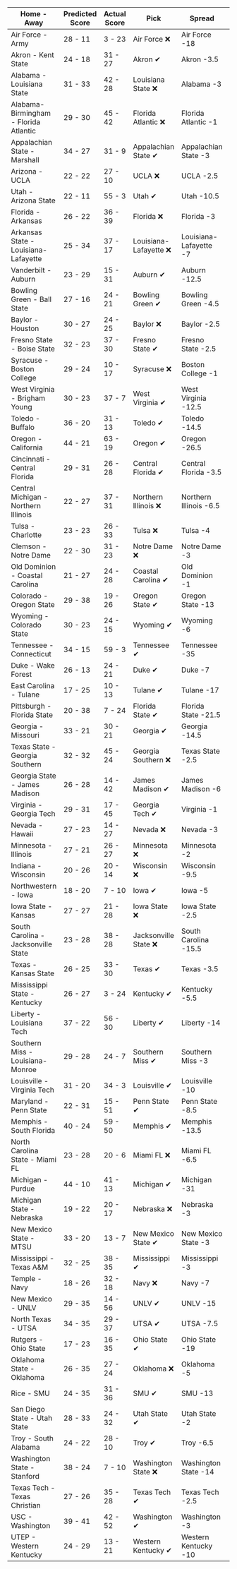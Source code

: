 Home - Away | Predicted Score | Actual Score | Pick | Spread | ATS Pick | O/U | O/U Pick
--- | --- | --- | --- | --- | --- | --- | ---
Air Force - Army | 28 - 11 | 3 - 23 | Air Force ❌ | Air Force -18 | Army ✔ | 32 | Over ❌
Akron - Kent State | 24 - 18 | 31 - 27 | Akron ✔ | Akron -3.5 | Akron ✔ | 39 | Over ✔
Alabama - Louisiana State | 31 - 33 | 42 - 28 | Louisiana State ❌ | Alabama -3 | Louisiana State ❌ | 60.5 | Over ✔
Alabama-Birmingham - Florida Atlantic | 29 - 30 | 45 - 42 | Florida Atlantic ❌ | Florida Atlantic -1 | Florida Atlantic ❌ | 59 | Push ❌
Appalachian State - Marshall | 34 - 27 | 31 - 9 | Appalachian State ✔ | Appalachian State -3 | Appalachian State ✔ | 57.5 | Over ❌
Arizona - UCLA | 22 - 22 | 27 - 10 | UCLA ❌ | UCLA -2.5 | Arizona ✔ | 49 | Under ✔
Utah - Arizona State | 22 - 11 | 55 - 3 | Utah ✔ | Utah -10.5 | Utah ✔ | 39 | Under ❌
Florida - Arkansas | 26 - 22 | 36 - 39 | Florida ❌ | Florida -3 | Florida ❌ | 49 | Under ❌
Arkansas State - Louisiana-Lafayette | 25 - 34 | 37 - 17 | Louisiana-Lafayette ❌ | Louisiana-Lafayette -7 | Louisiana-Lafayette ❌ | 59.5 | Under ✔
Vanderbilt - Auburn | 23 - 29 | 15 - 31 | Auburn ✔ | Auburn -12.5 | Vanderbilt ❌ | 50 | Over ❌
Bowling Green - Ball State | 27 - 16 | 24 - 21 | Bowling Green ✔ | Bowling Green -4.5 | Bowling Green ❌ | 39.5 | Over ✔
Baylor - Houston | 30 - 27 | 24 - 25 | Baylor ❌ | Baylor -2.5 | Baylor ❌ | 58.5 | Under ✔
Fresno State - Boise State | 32 - 23 | 37 - 30 | Fresno State ✔ | Fresno State -2.5 | Fresno State ✔ | 53.5 | Over ✔
Syracuse - Boston College | 29 - 24 | 10 - 17 | Syracuse ❌ | Boston College -1 | Syracuse ❌ | 47 | Over ❌
West Virginia - Brigham Young | 30 - 23 | 37 - 7 | West Virginia ✔ | West Virginia -12.5 | Brigham Young ❌ | 49 | Over ❌
Toledo - Buffalo | 36 - 20 | 31 - 13 | Toledo ✔ | Toledo -14.5 | Toledo ✔ | 47 | Over ❌
Oregon - California | 44 - 21 | 63 - 19 | Oregon ✔ | Oregon -26.5 | California ❌ | 61.5 | Over ✔
Cincinnati - Central Florida | 29 - 31 | 26 - 28 | Central Florida ✔ | Central Florida -3.5 | Cincinnati ✔ | 60 | Push ❌
Central Michigan - Northern Illinois | 22 - 27 | 37 - 31 | Northern Illinois ❌ | Northern Illinois -6.5 | Central Michigan ✔ | 48 | Over ✔
Tulsa - Charlotte | 23 - 23 | 26 - 33 | Tulsa ❌ | Tulsa -4 | Charlotte ✔ | 48 | Under ❌
Clemson - Notre Dame | 22 - 30 | 31 - 23 | Notre Dame ❌ | Notre Dame -3 | Notre Dame ❌ | 44.5 | Over ✔
Old Dominion - Coastal Carolina | 21 - 27 | 24 - 28 | Coastal Carolina ✔ | Old Dominion -1 | Coastal Carolina ✔ | 51.5 | Under ❌
Colorado - Oregon State | 29 - 38 | 19 - 26 | Oregon State ✔ | Oregon State -13 | Colorado ✔ | 60.5 | Over ❌
Wyoming - Colorado State | 30 - 23 | 24 - 15 | Wyoming ✔ | Wyoming -6 | Wyoming ✔ | 44 | Over ❌
Tennessee - Connecticut | 34 - 15 | 59 - 3 | Tennessee ✔ | Tennessee -35 | Connecticut ❌ | 55.5 | Under ❌
Duke - Wake Forest | 26 - 13 | 24 - 21 | Duke ✔ | Duke -7 | Duke ❌ | 41 | Under ❌
East Carolina - Tulane | 17 - 25 | 10 - 13 | Tulane ✔ | Tulane -17 | East Carolina ✔ | 44.5 | Under ✔
Pittsburgh - Florida State | 20 - 38 | 7 - 24 | Florida State ✔ | Florida State -21.5 | Pittsburgh ✔ | 50 | Over ❌
Georgia - Missouri | 33 - 21 | 30 - 21 | Georgia ✔ | Georgia -14.5 | Missouri ✔ | 55.5 | Under ✔
Texas State - Georgia Southern | 32 - 32 | 45 - 24 | Georgia Southern ❌ | Texas State -2.5 | Georgia Southern ❌ | 68.5 | Under ❌
Georgia State - James Madison | 26 - 28 | 14 - 42 | James Madison ✔ | James Madison -6 | Georgia State ❌ | 53 | Over ✔
Virginia - Georgia Tech | 29 - 31 | 17 - 45 | Georgia Tech ✔ | Virginia -1 | Georgia Tech ✔ | 56 | Over ✔
Nevada - Hawaii | 27 - 23 | 14 - 27 | Nevada ❌ | Nevada -3 | Nevada ❌ | 50 | Push ❌
Minnesota - Illinois | 27 - 21 | 26 - 27 | Minnesota ❌ | Minnesota -2 | Minnesota ❌ | 44 | Over ✔
Indiana - Wisconsin | 20 - 26 | 20 - 14 | Wisconsin ❌ | Wisconsin -9.5 | Indiana ✔ | 45.5 | Over ❌
Northwestern - Iowa | 18 - 20 | 7 - 10 | Iowa ✔ | Iowa -5 | Northwestern ✔ | 31 | Over ❌
Iowa State - Kansas | 27 - 27 | 21 - 28 | Iowa State ❌ | Iowa State -2.5 | Kansas ✔ | 53.5 | Over ❌
South Carolina - Jacksonville State | 23 - 28 | 38 - 28 | Jacksonville State ❌ | South Carolina -15.5 | Jacksonville State ✔ | 55 | Under ❌
Texas - Kansas State | 26 - 25 | 33 - 30 | Texas ✔ | Texas -3.5 | Kansas State ✔ | 49 | Over ✔
Mississippi State - Kentucky | 26 - 27 | 3 - 24 | Kentucky ✔ | Kentucky -5.5 | Mississippi State ❌ | 44.5 | Over ❌
Liberty - Louisiana Tech | 37 - 22 | 56 - 30 | Liberty ✔ | Liberty -14 | Liberty ✔ | 59 | Push ❌
Southern Miss - Louisiana-Monroe | 29 - 28 | 24 - 7 | Southern Miss ✔ | Southern Miss -3 | Louisiana-Monroe ❌ | 56 | Over ❌
Louisville - Virginia Tech | 31 - 20 | 34 - 3 | Louisville ✔ | Louisville -10 | Louisville ✔ | 48.5 | Over ❌
Maryland - Penn State | 22 - 31 | 15 - 51 | Penn State ✔ | Penn State -8.5 | Penn State ✔ | 50.5 | Over ✔
Memphis - South Florida | 40 - 24 | 59 - 50 | Memphis ✔ | Memphis -13.5 | Memphis ❌ | 68 | Under ❌
North Carolina State - Miami FL | 23 - 28 | 20 - 6 | Miami FL ❌ | Miami FL -6.5 | North Carolina State ✔ | 44 | Over ❌
Michigan - Purdue | 44 - 10 | 41 - 13 | Michigan ✔ | Michigan -31 | Michigan ❌ | 54 | Push ✔
Michigan State - Nebraska | 19 - 22 | 20 - 17 | Nebraska ❌ | Nebraska -3 | Nebraska ❌ | 34.5 | Over ✔
New Mexico State - MTSU | 33 - 20 | 13 - 7 | New Mexico State ✔ | New Mexico State -3 | New Mexico State ✔ | 55.5 | Under ✔
Mississippi - Texas A&M | 32 - 25 | 38 - 35 | Mississippi ✔ | Mississippi -3 | Mississippi ❌ | 52.5 | Over ✔
Temple - Navy | 18 - 26 | 32 - 18 | Navy ❌ | Navy -7 | Navy ❌ | 46 | Under ❌
New Mexico - UNLV | 29 - 35 | 14 - 56 | UNLV ✔ | UNLV -15 | New Mexico ❌ | 58 | Over ✔
North Texas - UTSA | 34 - 35 | 29 - 37 | UTSA ✔ | UTSA -7.5 | North Texas ❌ | 71 | Under ✔
Rutgers - Ohio State | 17 - 23 | 16 - 35 | Ohio State ✔ | Ohio State -19 | Rutgers ✔ | 43 | Under ❌
Oklahoma State - Oklahoma | 26 - 35 | 27 - 24 | Oklahoma ❌ | Oklahoma -5 | Oklahoma ❌ | 62.5 | Under ✔
Rice - SMU | 24 - 35 | 31 - 36 | SMU ✔ | SMU -13 | Rice ✔ | 59 | Push ❌
San Diego State - Utah State | 28 - 33 | 24 - 32 | Utah State ✔ | Utah State -2 | Utah State ✔ | 56.5 | Over ❌
Troy - South Alabama | 24 - 22 | 28 - 10 | Troy ✔ | Troy -6.5 | South Alabama ❌ | 43.5 | Over ❌
Washington State - Stanford | 38 - 24 | 7 - 10 | Washington State ❌ | Washington State -14 | Washington State ❌ | 58 | Over ❌
Texas Tech - Texas Christian | 27 - 26 | 35 - 28 | Texas Tech ✔ | Texas Tech -2.5 | Texas Christian ❌ | 59 | Under ❌
USC - Washington | 39 - 41 | 42 - 52 | Washington ✔ | Washington -3 | USC ❌ | 76 | Over ✔
UTEP - Western Kentucky | 24 - 29 | 13 - 21 | Western Kentucky ✔ | Western Kentucky -10 | UTEP ✔ | 54 | Under ✔

